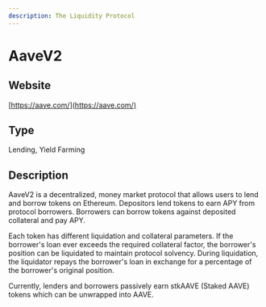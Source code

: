 ```yaml
---
description: The Liquidity Protocol
---
```


# AaveV2

## Website

[https://aave.com/](https://aave.com/)

## Type

Lending, Yield Farming

## Description

AaveV2 is a decentralized, money market protocol that allows users to lend and borrow tokens on Ethereum. Depositors lend tokens to earn APY from protocol borrowers. Borrowers can borrow tokens against deposited collateral and pay APY.

Each token has different liquidation and collateral parameters. If the borrower's loan ever exceeds the required collateral factor, the borrower's position can be liquidated to maintain protocol solvency. During liquidation, the liquidator repays the borrower's loan in exchange for a percentage of the borrower's original position.

Currently, lenders and borrowers passively earn stkAAVE (Staked AAVE) tokens which can be unwrapped into AAVE.
